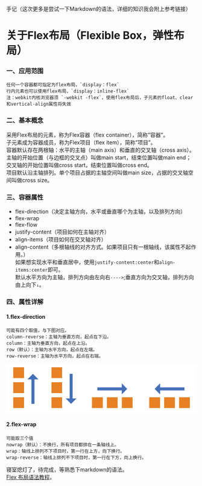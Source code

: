 手记（这次更多是尝试一下Markdown的语法，详细的知识我会附上参考链接）  
# 关于Flex布局（Flexible Box，弹性布局）
### 一、应用范围
    任何一个容器都可指定为flex布局，`display：flex`  
    行内元素也可以使用flex布局，`display：inline-flex`  
    注：webkit内核浏览器须 `-webkit -flex`，使用flex布局后，子元素的float、clear和vertical-align属性将失效      
### 二、基本概念
  采用Flex布局的元素，称为Flex容器（flex container），简称”容器”。    
  子元素成为容器成员，称为Flex项目（flex item），简称”项目”。  
  容器默认存在两根轴：水平的主轴（main axis）和垂直的交叉轴（cross axis）。  
  主轴的开始位置（与边框的交叉点）叫做main start，结束位置叫做main end；交叉轴的开始位置叫做cross start，结束位置叫做cross end。  
  项目默认沿主轴排列。单个项目占据的主轴空间叫做main size，占据的交叉轴空间叫做cross size。  
### 三、容器属性
+ flex-direction（决定主轴方向，水平或垂直哪个为主轴，以及排列方向）
+ flex-wrap
+ flex-flow
+ justify-content（项目如何在主轴对齐）
+ align-items（项目如何在交叉轴对齐）
+ align-content（多根轴线的对齐方式。如果项目只有一根轴线，该属性不起作用。）   
如果想实现水平和垂直居中，使用`justify-content:center`和`align-items:center`即可。  
默认水平方向为主轴，排列方向由左向右`---->`;垂直方向为交叉轴，排列方向由上向下`↓`。  
### 四、属性详解
#### 1.flex-direction  
    可能有四个取值，与下图对应。  
    column-reverse：主轴为垂直方向，起点在下沿。 
    column：主轴为垂直方向，起点在上沿。  
    row（默认）：主轴为水平方向，起点在左端。  
    row-reverse：主轴为水平方向，起点在右端。       
![](../pic/flex布局flex-direction.png)    
#### 2.flex-wrap
    可能取三个值
    nowrap（默认）：不换行，所有项目都排在一条轴线上。  
    wrap：轴线上排列不下项目时，第一行在上方，向下换行。  
    wrap-reverse：轴线上排列不下项目时，第一行在下方，向上换行。  
寝室熄灯了，待完成，等熟悉下markdown的语法。  
[Flex 布局语法教程](http://www.runoob.com/w3cnote/flex-grammar.html)。
